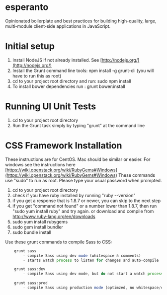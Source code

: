 esperanto
=========

Opinionated boilerplate and best practices for building high-quality, large, multi-module client-side applications in JavaScript.


Initial setup
===============

1. Install NodeJS if not already installed.  See [http://nodejs.org/](http://nodejs.org/)
2. Install the Grunt command line tools:  npm install -g grunt-cli (you will have to run this as root) 
3. cd to your project root directory and run: sudo npm install
4. To install bower dependencies run : grunt bower:install


Running UI Unit Tests
===============
1. cd to your project root directory
2. Run the Grunt task simply by typing "grunt" at the command line


CSS Framework Installation
===============
These instructions are for CentOS. Mac should be similar or easier. For windows see the instructions here [https://wiki.openstack.org/wiki/RubyGems#Windows](https://wiki.openstack.org/wiki/RubyGems#Windows)
These commands use "sudo" to run as root. Please type your usual password when prompted.

1. cd to your project root directory 
2. check if you have ruby installed by running "ruby --version"
3. if you get a response that is 1.8.7 or newer, you can skip to the next step
4. if you get "command not found" or a number lower than 1.8.7, then run "sudo yum install ruby" and try again. or download and compile from http://www.ruby-lang.org/en/downloads
5. sudo yum install rubygems
6. sudo gem install bundler
7. sudo bundle install

Use these grunt commands to compile Sass to CSS:

```javascript
	grunt sass
		- compile Sass using dev mode (whitespace & comments)
		- starts watch process to listen for changes and auto-compile

	grunt sass:dev
		- compile Sass using dev mode, but do not start a watch process   
  
	grunt sass:prod
		- compile Sass using production mode (optimzed, no whitespace/comments
```


